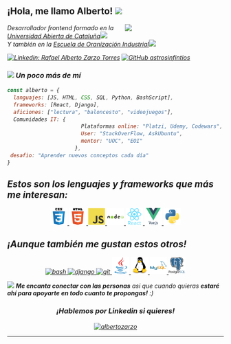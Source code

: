 <h2> ¡Hola, me llamo Alberto! <img src="https://media.giphy.com/media/mGcNjsfWAjY5AEZNw6/giphy.gif" width="50"></h2>
<img align='right' src="https://www.pngkit.com/png/full/41-410975_nerd-glasses-png-nerd-png.png" width="230">
<p><em>Desarrollador frontend formado en la <a href="http://www.uoc.edu">Universidad Abierta de Cataluña</a><img src="https://media.giphy.com/media/fYSnHlufseco8Fh93Z/giphy.gif" width="30"></br>
<em>Y también en la <a href="https://www.eoi.es/">Escuela de Oranización Industrial</a><img src="https://media.giphy.com/media/fYSnHlufseco8Fh93Z/giphy.gif" width="30"></br>
</em></p>

[![Linkedin: Rafael Alberto Zarzo Torres](https://img.shields.io/badge/-AlbertoZarzo-blue?style=flat-square&logo=Linkedin&logoColor=white&link=https://www.linkedin.com/in/albertozarzo/)](https://www.linkedin.com/in/albertozarzo/)
[![GitHub astrosinfintios](https://img.shields.io/github/followers/astrosinfinitos?label=follow&style=social)](https://github.com/astrosinfinitos)


### <img src="https://media.giphy.com/media/VgCDAzcKvsR6OM0uWg/giphy.gif" width="50"> Un poco más de mí  

```javascript
const alberto = {
  languajes: [JS, HTML, CSS, SQL, Python, BashScript],
  frameworks: [React, Django],
  aficiones: ["lectura", "baloncesto", "videojuegos"],
  Comunidades IT: {
                        Plataformas online: "Platzi, Udemy, Codewars",
                        User: "StackOverFlow, AskUbuntu",
                        mentor: "UOC", "EOI"
                      },
 desafio: "Aprender nuevos conceptos cada día"
}
```

<h2> Estos son los lenguajes y frameworks que más me interesan: </h2>

<p align="center"> <a href="https://www.w3schools.com/css/" target="_blank" rel="noreferrer"> <img src="https://raw.githubusercontent.com/devicons/devicon/master/icons/css3/css3-original-wordmark.svg" alt="css3" width="40" height="40"/> </a> <a href="https://www.w3.org/html/" target="_blank" rel="noreferrer"> <img src="https://raw.githubusercontent.com/devicons/devicon/master/icons/html5/html5-original-wordmark.svg" alt="html5" width="40" height="40"/> </a> <a href="https://developer.mozilla.org/en-US/docs/Web/JavaScript" target="_blank" rel="noreferrer"> <img src="https://raw.githubusercontent.com/devicons/devicon/master/icons/javascript/javascript-original.svg" alt="javascript" width="40" height="40"/> </a> <a href="https://nodejs.org" target="_blank" rel="noreferrer"> <img src="https://raw.githubusercontent.com/devicons/devicon/master/icons/nodejs/nodejs-original-wordmark.svg" alt="nodejs" width="40" height="40"/> </a> <a href="https://www.python.org" target="_blank" rel="noreferrer"> <img src="https://raw.githubusercontent.com/devicons/devicon/master/icons/react/react-original-wordmark.svg" alt="react" width="40" height="40"/> </a> <a href="https://vuejs.org/" target="_blank" rel="noreferrer"> <img src="https://raw.githubusercontent.com/devicons/devicon/master/icons/vuejs/vuejs-original-wordmark.svg" alt="vuejs" width="40" height="40"/> 
 <a href="https://www.python.org" target="_blank" rel="noreferrer"> <img src="https://raw.githubusercontent.com/devicons/devicon/master/icons/python/python-original.svg" alt="python" width="40" height="40"/> </a> </p>

<h2> ¡Aunque también me gustan estos otros! </h2>

<p align="center"> <a href="https://www.gnu.org/software/bash/" target="_blank" rel="noreferrer"> <img src="https://www.vectorlogo.zone/logos/gnu_bash/gnu_bash-icon.svg" alt="bash" width="40" height="40"/> </a> <a href="https://www.djangoproject.com/" target="_blank" rel="noreferrer"> <img src="https://cdn.worldvectorlogo.com/logos/django.svg" alt="django" width="40" height="40"/> </a> <a href="https://git-scm.com/" target="_blank" rel="noreferrer"> <img src="https://www.vectorlogo.zone/logos/git-scm/git-scm-icon.svg" alt="git" width="40" height="40"/> </a> <a href="https://www.java.com" target="_blank" rel="noreferrer"> <img src="https://raw.githubusercontent.com/devicons/devicon/master/icons/java/java-original.svg" alt="java" width="40" height="40"/> </a> <a href="https://www.linux.org/" target="_blank" rel="noreferrer"> <img src="https://raw.githubusercontent.com/devicons/devicon/master/icons/linux/linux-original.svg" alt="linux" width="40" height="40"/> </a>  <a href="https://www.mysql.com/" target="_blank" rel="noreferrer"> <img src="https://raw.githubusercontent.com/devicons/devicon/master/icons/mysql/mysql-original-wordmark.svg" alt="mysql" width="40" height="40"/> <a href="https://www.postgresql.org" target="_blank" rel="noreferrer"> <img src="https://raw.githubusercontent.com/devicons/devicon/master/icons/postgresql/postgresql-original-wordmark.svg" alt="postgresql" width="40" height="40"/> </a></p>



<img src="https://media.giphy.com/media/LnQjpWaON8nhr21vNW/giphy.gif" width="60"> <em><b>Me encanta conectar con las personas</b> asi que cuando quieras <b>estaré ahí para apoyarte en todo cuanto te propongas!</b> :)</em>

<h3 align="center">¡Hablemos por Linkedin si quieres!</h3>
<p align="center">
<a href="https://linkedin.com/in/albertozarzo" target="blank"><img align="center" src="https://raw.githubusercontent.com/rahuldkjain/github-profile-readme-generator/master/src/images/icons/Social/linked-in-alt.svg" alt="albertozarzo" height="30" width="40" /></a>


---
